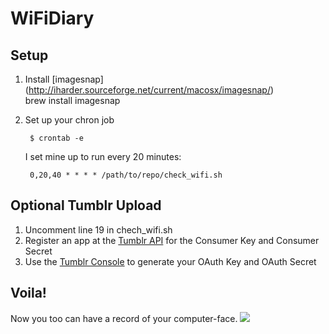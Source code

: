 WiFiDiary
=========
## Setup
1. Install [imagesnap]
(http://iharder.sourceforge.net/current/macosx/imagesnap/)	
		brew install imagesnap
	
2. Set up your chron job

		$ crontab -e

	I set mine up to run every 20 minutes:
	
		0,20,40 * * * * /path/to/repo/check_wifi.sh

## Optional Tumblr Upload
1. Uncomment line 19 in chech_wifi.sh
2. Register an app at the [Tumblr API](https://www.tumblr.com/docs/en/api/v2) for the Consumer Key and Consumer Secret
3. Use the [Tumblr Console](https://api.tumblr.com/console) to generate your OAuth Key and OAuth Secret

## Voila!
Now you too can have a record of your computer-face.
![](http://33.media.tumblr.com/91ab16582ec3e9103aa77d8f1c4aabb6/tumblr_nc82suIKUT1tmz7aco1_1280.jpg)